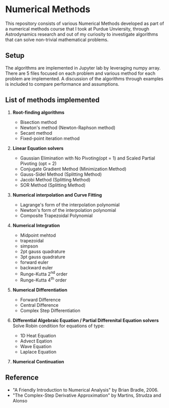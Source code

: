 # Numerical Methods
    
This repository consists of various Numerical Methods developed as part of a numerical methods course that I took at Purdue Unviersity, through Astrodynamics research and out of my curiosity to investigate algorithms that can solve non-trivial mathematical problems. 

## Setup

The algorithms are implemented in Jupyter lab by leveraging numpy array. There are 5 files focused on each problem and various method for each problem are implemented. A discussion of the algorithms through examples is included to compare performance and assumptions.  

## List of methods implemented

1. **Root-finding algorithms**
    * Bisection method
    * Newton's method (Newton-Raphson method)
    * Secant method
    * Fixed-point iteration method
    
2. **Linear Equation solvers**
    * Gaussian Elimination with No Pivoting(opt = 1) and Scaled Partial Pivoting (opt = 2)
    * Conjugate Gradient Method (Minimization Method)
    * Gauss-Sidel Method (Splitting Method)
    * Jacobi Method (Splitting Method)
    * SOR Method (Splitting Method)

3. **Numerical interpolation and Curve Fitting** 
    * Lagrange's form of the interpolation polynomial
    * Newton's form of the interpolation polynomial
    * Composite Trapezoidal Polynomial

4. **Numerical Integration**
    * Midpoint mehtod
    * trapezoidal
    * simpson
    * 2pt gauss quadrature
    * 3pt gauss quadrature
    * forward euler
    * backward euler
    * Runge-Kutta 2<sup>nd</sup> order
    * Runge-Kutta 4<sup>th</sup> order

5. **Numerical Differentiation**
    * Forward Difference
    * Central Difference
    * Complex Step Differentiation

5. **Differential Algebraic Equation / Partial Differenital Equation solvers**
Solve Robin condition for equations of type:
    * 1D Heat Equation
    * Advect Eqation
    * Wave Equation
    * Laplace Equation

6. **Numerical Continuation**

## Reference
* "A Friendly Introduction to Numerical Analysis" by Brian Bradle, 2006.
* "The Complex-Step Derivative Approximation" by Martins, Strudza and Alonso
